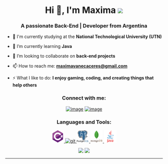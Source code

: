 <h1 align="center">Hi 👋, I'm Maxima <img height="40" src="https://emoji.gg/assets/emoji/7333-parrotdance.gif"></h1>
<h3 align="center">A passionate Back-End | Developer from Argentina</h3>

- 🔭 I'm currently studying at the **National Technological University (UTN)**

- 🌱 I’m currently learning **Java**

- 👯 I’m looking to collaborate on **back-end projects**

- 📫 How to reach me: **maximavanecaceres@gmail.com**

- ⚡ What I like to do: **I enjoy gaming, coding, and creating things that help others**

<h3 align="center">Connect with me:</h3>
<div align="center">

[![image](https://img.shields.io/badge/LinkedIn-0077B5?style=for-the-badge&logo=linkedin&logoColor=white)](https://www.linkedin.com/in/m%C3%A1xima-c%C3%A1ceres/)
[![image](https://img.shields.io/badge/Instagram-E4405F?style=for-the-badge&logo=instagram&logoColor=white)](https://www.instagram.com/maximacaceressett/)
  
</div>

<h3 align="center">Languages and Tools:</h3>

<p align="center"> 
  <a href="https://docs.microsoft.com/en-us/dotnet/csharp/" target="_blank">
    <img src="https://raw.githubusercontent.com/devicons/devicon/master/icons/csharp/csharp-original.svg" alt="csharp" width="40" height="40"/>
  </a>
  <a href="https://git-scm.com/" target="_blank">
    <img src="https://www.vectorlogo.zone/logos/git-scm/git-scm-icon.svg" alt="git" width="40" height="40"/>
  </a>
  <a href="https://www.postgresql.org" target="_blank">
    <img src="https://raw.githubusercontent.com/devicons/devicon/master/icons/postgresql/postgresql-original-wordmark.svg" alt="postgresql" width="40" height="40"/>
  </a>
  <a href="https://www.mongodb.com/" target="_blank">
    <img src="https://raw.githubusercontent.com/devicons/devicon/master/icons/mongodb/mongodb-original-wordmark.svg" alt="mongodb" width="40" height="40"/>
  </a>
  <a href="https://www.java.com" target="_blank">
    <img src="https://raw.githubusercontent.com/devicons/devicon/master/icons/java/java-original-wordmark.svg" alt="java" width="40" height="40"/>
  </a>
</p>

<p align= "center">
  <img height= "150" src="https://github-readme-stats.vercel.app/api?username=BrantLauro&theme=react&show_icons=true&include_all_commits=true" />
  <img height= "150" src="https://github-readme-stats.vercel.app/api/top-langs/?username=BrantLauro&theme=react&layout=compact" />
</p>

------
